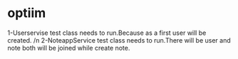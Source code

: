 # optiim


1-Userservise test class needs to run.Because as a first user will be created. /n
2-NoteappService test class needs to run.There will be user and note both will be joined while create note.
